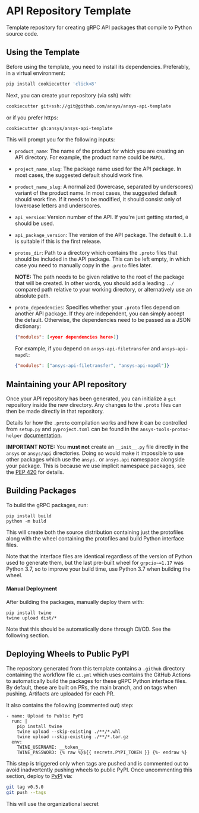 # API Repository Template

Template repository for creating gRPC API packages that compile to Python source code.

## Using the Template

Before using the template, you need to install its dependencies. Preferably, in a virtual environment:

```bash
pip install cookiecutter 'click<8'
```

Next, you can create your repository (via ssh) with:

```bash
cookiecutter git+ssh://git@github.com/ansys/ansys-api-template
```

or if you prefer https:

```bash
cookiecutter gh:ansys/ansys-api-template
```

This will prompt you for the following inputs:

* ``product_name``: The name of the product for which you are creating an API directory. For example, the product name could be ``MAPDL``.
* ``project_name_slug``: The package name used for the API package. In most cases, the suggested default should work fine.
* ``product_name_slug``: A normalized (lowercase, separated by underscores) variant of the product name. In most cases, the suggested default should work fine. If it needs to be modified, it should consist only of lowercase letters and underscores.
* ``api_version``: Version number of the API. If you're just getting started, ``0`` should be used.
* ``api_package_version``: The version of the API package. The default ``0.1.0`` is suitable if this is the first release.
* ``protos_dir``: Path to a directory which contains the ``.proto`` files that should be included in the API package. This can be left empty, in which case you need to manually copy in the ``.proto`` files later.

  **NOTE:** The path needs to be given relative to the root of the package that will be created. In other words, you should add a leading ``../`` compared path relative to your working directory, or alternatively use an absolute path.
* ``proto_dependencies``: Specifies whether your ``.proto`` files depend on another API package. If they are independent, you can simply accept the default. Otherwise, the dependencies need to be passed as a JSON dictionary:
  ```json
  {"modules": [<your dependencies here>]}
  ```

  For example, if you depend on ``ansys-api-filetransfer`` and ``ansys-api-mapdl``:
  ```json
  {"modules": ["ansys-api-filetransfer", "ansys-api-mapdl"]}
  ```

## Maintaining your API repository

Once your API repository has been generated, you can initialize a ``git`` repository inside the new directory. Any changes to the ``.proto`` files can then be made directly in that repository.

Details for how the ``.proto`` compilation works and how it can be controlled from ``setup.py`` and ``pyproject.toml`` can be found in the ``ansys-tools-protoc-helper`` [documentation](https://github.com/ansys/ansys-tools-protoc-helper).

**IMPORTANT NOTE:** You **must not** create an ``__init__.py`` file directly in the ``ansys`` or ``ansys/api`` directories. Doing so would make it impossible to use other packages which use the ``ansys.`` or ``ansys.api`` namespace alongside your package. This is because we use implicit namespace packages, see the [PEP 420](https://www.python.org/dev/peps/pep-0420/) for details.


## Building Packages

To build the gRPC packages, run:

```
pip install build
python -m build
```

This will create both the source distribution containing just the protofiles
along with the wheel containing the protofiles and build Python interface
files.

Note that the interface files are identical regardless of the version of Python
used to generate them, but the last pre-built wheel for ``grpcio~=1.17`` was
Python 3.7, so to improve your build time, use Python 3.7 when building the
wheel.


#### Manual Deployment

After building the packages, manually deploy them with:

```
pip install twine
twine upload dist/*
```

Note that this should be automatically done through CI/CD. See the following section.


## Deploying Wheels to Public PyPI

The repository generated from this template contains a `.github` directory
containing the workflow file ``ci.yml`` which uses contains the GitHub Actions
to automatically build the packages for these gRPC Python interface files. By
default, these are built on PRs, the main branch, and on tags when
pushing. Artifacts are uploaded for each PR.

It also contains the following (commented out) step:

```
- name: Upload to Public PyPI
  run: |
    pip install twine
    twine upload --skip-existing ./**/*.whl
    twine upload --skip-existing ./**/*.tar.gz
  env:
    TWINE_USERNAME: __token__
    TWINE_PASSWORD: {% raw %}${{ secrets.PYPI_TOKEN }} {%- endraw %}

```

This step is triggered only when tags are pushed and is commented out to avoid
inadvertently pushing wheels to public PyPI. Once uncommenting this section,
deploy to [PyPI](https://pypi.org/) via:

```bash
git tag v0.5.0
git push --tags
```

This will use the organizational secret
